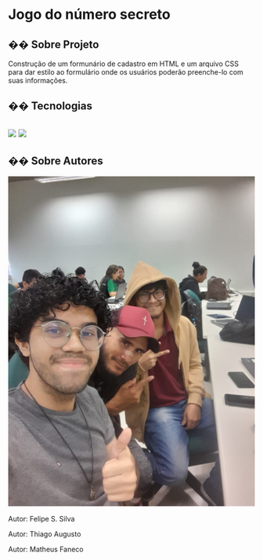 <h1>Jogo do número secreto</h1>

<h2>�� Sobre Projeto</h2>
<p>Construção de um formunário de cadastro em HTML e um arquivo CSS para dar estilo ao formulário onde os usuários poderão preenche-lo com suas informações.</p>


<h2> �� Tecnologias<h2>
<div>
  <img src="https://img.shields.io/badge/HTML-239120?style=for-the-badge&logo=html5&logoColor=white">
  <img src="https://img.shields.io/badge/CSS-239120?&style=for-the-badge&logo=css3&logoColor=white">
</div>

<h2> �� Sobre Autores</h2>
<div>
  <img src="Grupo.jpeg" alt="grupo">
  <p>Autor: Felipe S. Silva</p>
  <p>Autor: Thiago Augusto</p>
  <p>Autor: Matheus Faneco</p>
</div>

